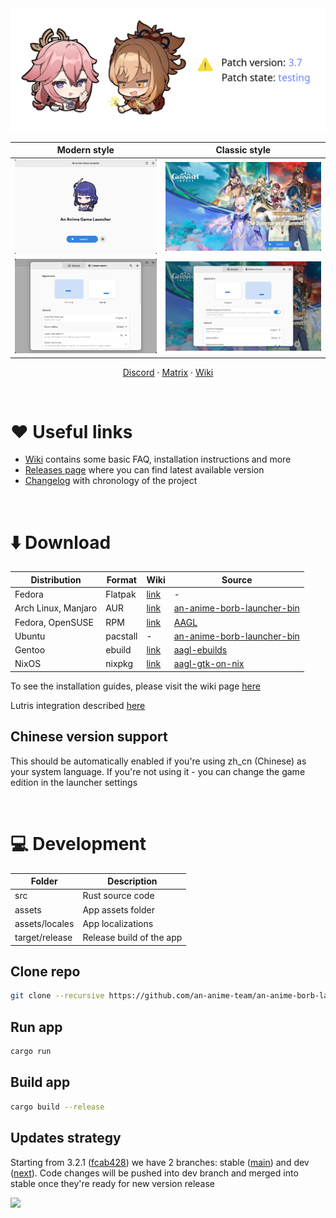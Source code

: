 <picture>
    <source media="(prefers-color-scheme: dark)" srcset="repository/logo-dark.png">
    <img src="repository/logo-light.png">
</picture>

| Modern style | Classic style |
| :-: | :-: |
| <picture><source media="(prefers-color-scheme: dark)" srcset="repository/main-modern-dark.png"><img src="repository/main-modern.png"></picture> | <picture><source media="(prefers-color-scheme: dark)" srcset="repository/main-classic-dark.png"><img src="repository/main-classic.png"></picture> |
| <picture><source media="(prefers-color-scheme: dark)" srcset="repository/settings-modern-dark.png"><img src="repository/settings-modern.png"></picture> | <picture><source media="(prefers-color-scheme: dark)" srcset="repository/settings-classic-dark.png"><img src="repository/settings-classic.png"></picture> |

<p align="center">
    <a href="https://discord.gg/ck37X6UWBp">Discord</a> ·
    <a href="https://matrix.to/#/#an-anime-game:envs.net">Matrix</a> ·
    <a href="https://github.com/an-anime-team/an-anime-borb-launcher/wiki">Wiki</a>
</p>

<br>

# ♥️ Useful links

* [Wiki](https://github.com/an-anime-team/an-anime-borb-launcher/wiki) contains some basic FAQ, installation instructions and more
* [Releases page](https://github.com/an-anime-team/an-anime-borb-launcher/releases) where you can find latest available version
* [Changelog](CHANGELOG.md) with chronology of the project

<br>

# ⬇️ Download

| Distribution | Format | Wiki | Source |
| - | - | - | - |
| Fedora | Flatpak | [link](https://github.com/an-anime-team/an-anime-borb-launcher/wiki/Installation#-any-distribution-flatpak) | - |
| Arch Linux, Manjaro | AUR | [link](https://github.com/an-anime-team/an-anime-borb-launcher/wiki/Installation#-arch-linux-aur) | [an-anime-borb-launcher-bin](https://aur.archlinux.org/packages/an-anime-borb-launcher-bin) |
| Fedora, OpenSUSE | RPM | [link](https://github.com/an-anime-team/an-anime-borb-launcher/wiki/Installation#-fedora-rpm) | [AAGL](https://build.opensuse.org/repositories/home:Maroxy:AAT-Apps/AAGL) |
| Ubuntu | pacstall | - | [an-anime-borb-launcher-bin](https://pacstall.dev/packages/an-anime-borb-launcher-bin) |
| Gentoo | ebuild | [link](https://github.com/an-anime-team/an-anime-borb-launcher/wiki/Installation#-gentoo-linux-ebuild) | [aagl-ebuilds](https://github.com/an-anime-team/aagl-ebuilds) |
| NixOS | nixpkg | [link](https://github.com/an-anime-team/an-anime-borb-launcher/wiki/Installation#-nixos-nixpkg) | [aagl-gtk-on-nix](https://github.com/ezKEa/aagl-gtk-on-nix) |

To see the installation guides, please visit the wiki page [here](https://github.com/an-anime-team/an-anime-borb-launcher/wiki/Installation)

Lutris integration described [here](https://github.com/an-anime-team/an-anime-borb-launcher/wiki/Installation#-lutris)

## Chinese version support

This should be automatically enabled if you're using zh_cn (Chinese) as your system language. If you're not using it - you can change the game edition in the launcher settings

<br>

# 💻 Development

| Folder | Description |
| - | - |
| src | Rust source code |
| assets | App assets folder |
| assets/locales | App localizations |
| target/release | Release build of the app |

## Clone repo

```sh
git clone --recursive https://github.com/an-anime-team/an-anime-borb-launcher
```

## Run app

```sh
cargo run
```

## Build app

```sh
cargo build --release
```

## Updates strategy

Starting from 3.2.1 ([fcab428](https://github.com/an-anime-team/an-anime-borb-launcher/commit/fcab428cb40b1457f41e0856f9d1e1473acbe653)) we have 2 branches: stable ([main](https://github.com/an-anime-team/an-anime-borb-launcher/tree/main)) and dev ([next](https://github.com/an-anime-team/an-anime-borb-launcher/tree/next)). Code changes will be pushed into dev branch and merged into stable once they're ready for new version release

<img src="repository/branches.png" />
